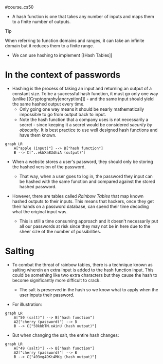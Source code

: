 #course_cs50 

- A hash function is one that takes any number of inputs and maps them to a finite number of outputs.

> [!tip]
> When referring to function domains and ranges, it can take an infinite domain but it reduces them to a finite range.

- We can use hashing to implement [[Hash Tables]]

# In the context of passwords 

- Hashing is the process of taking an input and returning an output of a constant size. To be a successful hash function, it must go only one way (unlike [[Cryptography|encryption]]) - and the same input should yield the same hashed output every time.
    - Only going one way means it should be nearly mathematically impossible to go from output back to input.
    - Note the hash function that a company uses is not necessarily a secret - since keeping it a secret would be considered *security by obscurity*. It is best practice to use well designed hash functions and have them known.

```mermaid
graph LR
    A["apple (input)"] --> B["hash function"]
    B --> C["..ekWXa83dhiA (output)"]
```

- When a website stores a user's password, they should only be storing the hashed version of the password.
    - That way, when a user goes to log in, the password they input can be hashed with the same function and compared against the stored hashed password.

- However, there are tables called *Rainbow Tables* that map known hashed outputs to their inputs. This means that hackers, once they get their hands on a password database, can spend their time decoding what the original input was.
    - This is still a time consuming approach and it doesn't necessarily put all our passwords at risk since they may not be in here due to the sheer size of the number of possibilities.

# Salting

- To combat the threat of rainbow tables, there is a technique known as salting wherein an extra input is added to the hash function input. This could be something like two extra characters but they cause the hash to become significantly more difficult to crack.
    - The salt is preserved in the hash so we know what to apply when the user inputs their password.

- For illustration:

```mermaid
graph LR
    A["50 (salt)"] --> B["hash function"]
    A2["cherry (password)"] --> B
    B --> C["50kbbTM.xAinU (hash output)"]
```

- But when changing the salt, the entire hash changes:

```mermaid
graph LR
    A["49 (salt)"] --> B["hash function"]
    A2["cherry (password)"] --> B
    B --> C["493vg4DKt4MKg (hash output)"]
```


